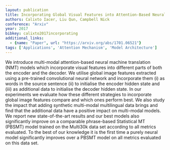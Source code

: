 ```yaml
---
layout: publication
title: Incorporating Global Visual Features into Attention-Based Neural Machine Translation
authors: Calixto Iacer, Liu Qun, Campbell Nick
conference: "Arxiv"
year: 2017
bibkey: calixto2017incorporating
additional_links:
  - {name: "Paper", url: "https://arxiv.org/abs/1701.06521"}
tags: ['Applications', 'Attention Mechanism', 'Model Architecture']
---
```

We introduce multi-modal attention-based neural machine translation (NMT) models which incorporate visual features into different parts of both the encoder and the decoder. We utilise global image features extracted using a pre-trained convolutional neural network and incorporate them (i) as words in the source sentence (ii) to initialise the encoder hidden state and (iii) as additional data to initialise the decoder hidden state. In our experiments we evaluate how these different strategies to incorporate global image features compare and which ones perform best. We also study the impact that adding synthetic multi-modal multilingual data brings and find that the additional data have a positive impact on multi-modal models. We report new state-of-the-art results and our best models also significantly improve on a comparable phrase-based Statistical MT (PBSMT) model trained on the Multi30k data set according to all metrics evaluated. To the best of our knowledge it is the first time a purely neural model significantly improves over a PBSMT model on all metrics evaluated on this data set.
